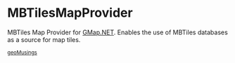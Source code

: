 MBTilesMapProvider
==================

MBTiles Map Provider for [GMap.NET](http://greatmaps.codeplex.com). Enables the use of MBTiles databases as a source for map tiles. 

<sub>[geoMusings](http://blog.geomusings.com)</sub>
